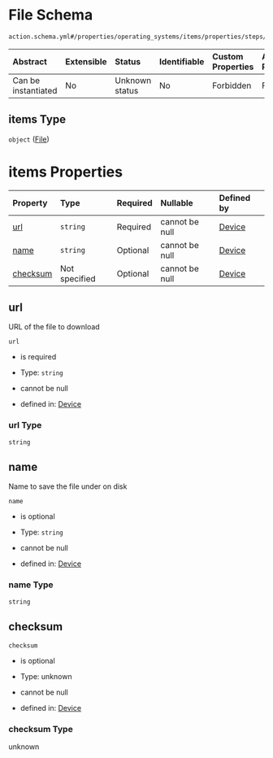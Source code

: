 # File Schema

```txt
action.schema.yml#/properties/operating_systems/items/properties/steps/items/properties/actions/items/properties/core:download/properties/files/items
```



| Abstract            | Extensible | Status         | Identifiable | Custom Properties | Additional Properties | Access Restrictions | Defined In                                                          |
| :------------------ | :--------- | :------------- | :----------- | :---------------- | :-------------------- | :------------------ | :------------------------------------------------------------------ |
| Can be instantiated | No         | Unknown status | No           | Forbidden         | Forbidden             | none                | [device.schema.json*](../device.schema.json "open original schema") |

## items Type

`object` ([File](device-properties-operating-systems-operating-system-properties-steps-step-properties-group-step-action-properties-coredownload-action-properties-files-file.md))

# items Properties

| Property              | Type          | Required | Nullable       | Defined by                                                                                                                                                                                                                                                                                                                                                                |
| :-------------------- | :------------ | :------- | :------------- | :------------------------------------------------------------------------------------------------------------------------------------------------------------------------------------------------------------------------------------------------------------------------------------------------------------------------------------------------------------------------ |
| [url](#url)           | `string`      | Required | cannot be null | [Device](device-properties-operating-systems-operating-system-properties-steps-step-properties-group-step-action-properties-coredownload-action-properties-files-file-properties-url.md "action.schema.yml#/properties/operating_systems/items/properties/steps/items/properties/actions/items/properties/core:download/properties/files/items/properties/url")           |
| [name](#name)         | `string`      | Optional | cannot be null | [Device](device-properties-operating-systems-operating-system-properties-steps-step-properties-group-step-action-properties-coredownload-action-properties-files-file-properties-name.md "action.schema.yml#/properties/operating_systems/items/properties/steps/items/properties/actions/items/properties/core:download/properties/files/items/properties/name")         |
| [checksum](#checksum) | Not specified | Optional | cannot be null | [Device](device-properties-operating-systems-operating-system-properties-steps-step-properties-group-step-action-properties-coredownload-action-properties-files-file-properties-checksum.md "action.schema.yml#/properties/operating_systems/items/properties/steps/items/properties/actions/items/properties/core:download/properties/files/items/properties/checksum") |

## url

URL of the file to download

`url`

*   is required

*   Type: `string`

*   cannot be null

*   defined in: [Device](device-properties-operating-systems-operating-system-properties-steps-step-properties-group-step-action-properties-coredownload-action-properties-files-file-properties-url.md "action.schema.yml#/properties/operating_systems/items/properties/steps/items/properties/actions/items/properties/core:download/properties/files/items/properties/url")

### url Type

`string`

## name

Name to save the file under on disk

`name`

*   is optional

*   Type: `string`

*   cannot be null

*   defined in: [Device](device-properties-operating-systems-operating-system-properties-steps-step-properties-group-step-action-properties-coredownload-action-properties-files-file-properties-name.md "action.schema.yml#/properties/operating_systems/items/properties/steps/items/properties/actions/items/properties/core:download/properties/files/items/properties/name")

### name Type

`string`

## checksum



`checksum`

*   is optional

*   Type: unknown

*   cannot be null

*   defined in: [Device](device-properties-operating-systems-operating-system-properties-steps-step-properties-group-step-action-properties-coredownload-action-properties-files-file-properties-checksum.md "action.schema.yml#/properties/operating_systems/items/properties/steps/items/properties/actions/items/properties/core:download/properties/files/items/properties/checksum")

### checksum Type

unknown
